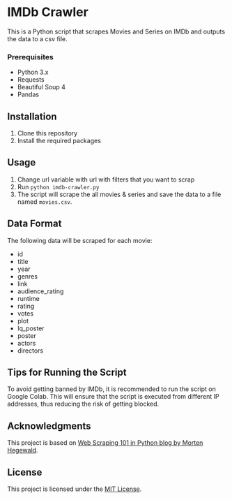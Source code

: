 # IMDb Crawler

This is a Python script that scrapes Movies and Series on IMDb and outputs the data to a csv file.

### Prerequisites

- Python 3.x
- Requests
- Beautiful Soup 4
- Pandas

## Installation

1. Clone this repository
2. Install the required packages

## Usage
1. Change url variable with url with filters that you want to scrap
2. Run `python imdb-crawler.py`
3. The script will scrape the all movies & series and save the data to a file named `movies.csv`.

## Data Format
The following data will be scraped for each movie:

- id
- title
- year
- genres
- link
- audience_rating
- runtime
- rating
- votes
- plot
- lq_poster
- poster
- actors
- directors

## Tips for Running the Script

To avoid getting banned by IMDb, it is recommended to run the script on Google Colab. This will ensure that the script is executed from different IP addresses, thus reducing the risk of getting blocked.

## Acknowledgments

This project is based on   [ Web Scraping 101 in Python blog by Morten Hegewald](https://medium.com/@mortenhegewald/web-scraping-101-in-python-35f8653b1c97).

## License

This project is licensed under the [MIT License](https://opensource.org/licenses/MIT).



